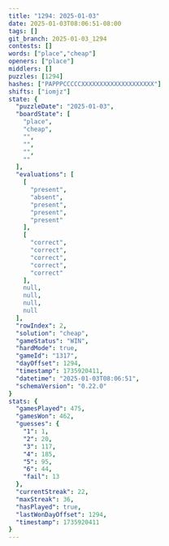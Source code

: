 ```yaml
---
title: "1294: 2025-01-03"
date: 2025-01-03T08:06:51-08:00
tags: []
git_branch: 2025-01-03_1294
contests: []
words: ["place","cheap"]
openers: ["place"]
middlers: []
puzzles: [1294]
hashes: ["PAPPPCCCCCXXXXXXXXXXXXXXXXXXXX"]
shifts: ["iomjz"]
state: {
  "puzzleDate": "2025-01-03",
  "boardState": [
    "place",
    "cheap",
    "",
    "",
    "",
    ""
  ],
  "evaluations": [
    [
      "present",
      "absent",
      "present",
      "present",
      "present"
    ],
    [
      "correct",
      "correct",
      "correct",
      "correct",
      "correct"
    ],
    null,
    null,
    null,
    null
  ],
  "rowIndex": 2,
  "solution": "cheap",
  "gameStatus": "WIN",
  "hardMode": true,
  "gameId": "1317",
  "dayOffset": 1294,
  "timestamp": 1735920411,
  "datetime": "2025-01-03T08:06:51",
  "schemaVersion": "0.22.0"
}
stats: {
  "gamesPlayed": 475,
  "gamesWon": 462,
  "guesses": {
    "1": 1,
    "2": 20,
    "3": 117,
    "4": 185,
    "5": 95,
    "6": 44,
    "fail": 13
  },
  "currentStreak": 22,
  "maxStreak": 36,
  "hasPlayed": true,
  "lastWonDayOffset": 1294,
  "timestamp": 1735920411
}
---
```

<!-- more -->

